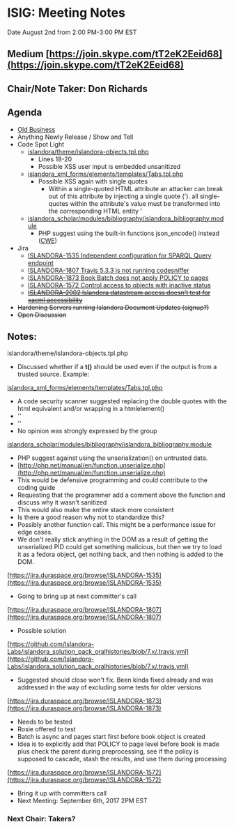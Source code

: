 # ISIG: Meeting Notes

Date August 2nd from 2:00 PM-3:00 PM EST

## Medium [https://join.skype.com/tT2eK2Eeid68](https://join.skype.com/tT2eK2Eeid68)

## Chair/Note Taker: Don Richards

## Agenda

*   [Old Business](https://docs.google.com/document/d/1g0bWJffp3dZFwH_mBBfe7W9LCcrIhE5qnDPzypOfYlA)
*   Anything Newly Release / Show and Tell
*   Code Spot Light
    *   [islandora/theme/islandora-objects.tpl.php](https://github.com/Islandora/islandora/blob/7.x/theme/islandora-objects.tpl.php#L18-L20)
        *   Lines 18-20
        *   Possible XSS user input is embedded unsanitized
    *   [islandora_xml_forms/elements/templates/Tabs.tpl.php](https://github.com/Islandora/islandora_xml_forms/blob/7.x/elements/templates/Tabs.tpl.php#L31)
        *   Possible XSS again with single quotes
            *   Within a single-quoted HTML attribute an attacker can break out of this attribute by injecting a single quote ('). all single-quotes within the attribute's value must be transformed into the corresponding HTML entity &#39;
    *   [islandora_scholar/modules/bibliography/islandora_bibliography.module](https://github.com/Islandora/islandora_scholar/blob/7.x/modules/bibliography/islandora_bibliography.module#L294)
        *   PHP suggest using the built-in functions json_encode() instead ([CWE](https://cwe.mitre.org/data/definitions/502.html))
*   Jira
    *   [ISLANDORA-1535 Independent configuration for SPARQL Query endpoint](https://jira.duraspace.org/browse/ISLANDORA-1535)
    *   [ISLANDORA-1807 Travis 5.3.3 is not running codesniffer](https://jira.duraspace.org/browse/ISLANDORA-1807)
    *   [ISLANDORA-1873 Book Batch does not apply POLICY to pages](https://jira.duraspace.org/browse/ISLANDORA-1873)
    *   [ISLANDORA-1572 Control access to objects with inactive status](https://jira.duraspace.org/browse/ISLANDORA-1572)
    *   ~~[ISLANDORA-2002 Islandora datastream access doesn't test for xacml accessibility](https://jira.duraspace.org/browse/ISLANDORA-2002)~~
*   ~~Hardening Servers running Islandora Document Updates (signup?)~~
*   ~~Open Discussion~~

## Notes:

islandora/theme/islandora-objects.tpl.php
* Discussed whether if a **t()** should be used even if the output is from a trusted source. Example: **<?php print $pager; ?>**

[islandora_xml_forms/elements/templates/Tabs.tpl.php](https://github.com/Islandora/islandora_xml_forms/blob/7.x/elements/templates/Tabs.tpl.php#L31)
* A code security scanner suggested replacing the double quotes with the html equivalent and/or wrapping in a htmlelement()
* '<?php print "#$link" ?>'
* '<?php print &#39;#$link&#39; ?>'
* No opinion was strongly expressed by the group

[islandora_scholar/modules/bibliography/islandora_bibliography.module](https://github.com/Islandora/islandora_scholar/blob/7.x/modules/bibliography/islandora_bibliography.module#L294)

* PHP suggest against using the unserialization() on untrusted data.
* [http://php.net/manual/en/function.unserialize.php](http://php.net/manual/en/function.unserialize.php)
* This would be defensive programming and could contribute to the coding guide
* Requesting that the programmer add a comment above the function and discuss why it wasn't sanitized
* This would also make the entire stack more consistent
* Is there a good reason why not to standardize this?
* Possibly another function call. This might be a performance issue for edge cases.
* We don't really stick anything in the DOM as a result of getting the unserialized PID could get something malicious, but then we try to load it as a fedora object, get nothing back, and then nothing is added to the DOM.

[https://jira.duraspace.org/browse/ISLANDORA-1535](https://jira.duraspace.org/browse/ISLANDORA-1535)

* Going to bring up at next committer's call

[https://jira.duraspace.org/browse/ISLANDORA-1807](https://jira.duraspace.org/browse/ISLANDORA-1807)

* Possible solution

[https://github.com/Islandora-Labs/islandora_solution_pack_oralhistories/blob/7.x/.travis.yml](https://github.com/Islandora-Labs/islandora_solution_pack_oralhistories/blob/7.x/.travis.yml)
* Suggested should close won't fix. Been kinda fixed already and was addressed in the way of excluding some tests for older versions

[https://jira.duraspace.org/browse/ISLANDORA-1873](https://jira.duraspace.org/browse/ISLANDORA-1873)
* Needs to be tested
* Rosie offered to test
* Batch is async and pages start first before book object is created
* Idea is to explicitly add that POLICY to page level before book is made plus check the parent during preprocessing, see if the policy is supposed to cascade, stash the results, and use them during processing

[https://jira.duraspace.org/browse/ISLANDORA-1572](https://jira.duraspace.org/browse/ISLANDORA-1572)
* Bring it up with committers call
* Next Meeting: September 6th, 2017 2PM EST

### Next Chair: Takers?
